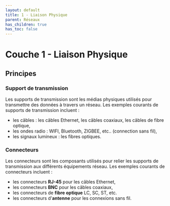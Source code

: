 ```yaml
---
layout: default
title: 1 - Liaison Physique
parent: Réseaux
has_children: true
has_toc: false
---
```


# Couche 1 - Liaison Physique

## Principes

### **Support de transmission**

Les supports de transmission sont les médias physiques utilisés pour transmettre des données à travers un réseau. Les exemples courants de supports de transmission incluent :

- les câbles : les câbles Ethernet, les câbles coaxiaux, les câbles de fibre optique,
- les ondes radio : WIFI, Bluetooth, ZIGBEE, etc.. (connection sans fil),
- les signaux lumineux : les fibres optiques.

### **Connecteurs**

Les connecteurs sont les composants utilisés pour relier les supports de transmission aux différents équipements réseau. Les exemples courants de connecteurs incluent :

- les connecteurs **RJ-45** pour les câbles Ethernet,
- les connecteurs **BNC** pour les câbles coaxiaux,
- les connecteurs de **fibre optique** LC, SC, ST, etc.
- les connecteurs d'**antenne** pour les connexions sans fil.
